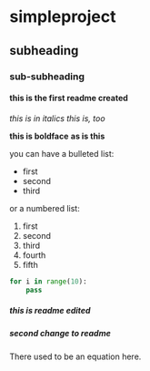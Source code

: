 # simpleproject

## subheading

### sub-subheading

#### this is the first readme created

*this is in italics*
_this is, too_


**this is boldface**
__as is this__

you can have a bulleted list:
- first
- second
- third

or a numbered list:
1. first
2. second
3. third
4. fourth
5. fifth

```python
for i in range(10):
    pass
```



##### this is readme edited

##### second change to readme

There used to be an equation here.
